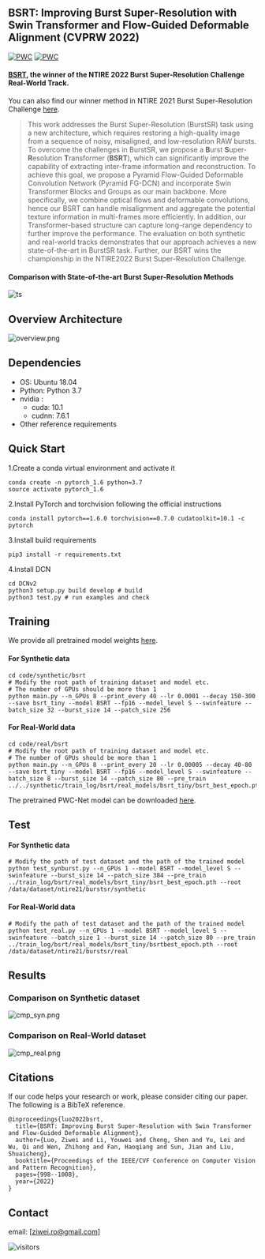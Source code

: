 ## BSRT: Improving Burst Super-Resolution with Swin Transformer and Flow-Guided Deformable Alignment (CVPRW 2022)
[![PWC](https://img.shields.io/endpoint.svg?url=https://paperswithcode.com/badge/bsrt-improving-burst-super-resolution-with/burst-image-super-resolution-on-burstsr)](https://paperswithcode.com/sota/burst-image-super-resolution-on-burstsr?p=bsrt-improving-burst-super-resolution-with) [![PWC](https://img.shields.io/endpoint.svg?url=https://paperswithcode.com/badge/bsrt-improving-burst-super-resolution-with/burst-image-super-resolution-on)](https://paperswithcode.com/sota/burst-image-super-resolution-on?p=bsrt-improving-burst-super-resolution-with)

#### [BSRT](https://arxiv.org/abs/2204.08332), the winner of the NTIRE 2022 Burst Super-Resolution Challenge Real-World Track. 
You can also find our winner method in NTIRE 2021 Burst Super-Resolution Challenge [here](https://github.com/Algolzw/EBSR).

> This work addresses the Burst Super-Resolution (BurstSR) task using a new architecture, which requires restoring a high-quality image from a sequence of noisy, misaligned, and low-resolution RAW bursts. To overcome the challenges in BurstSR, we propose a **B**urst **S**uper-**R**esolution **T**ransformer (**BSRT**), which can significantly improve the capability of extracting inter-frame information and reconstruction. To achieve this goal, we propose a Pyramid Flow-Guided Deformable Convolution Network (Pyramid FG-DCN) and incorporate Swin Transformer Blocks and Groups as our main backbone.  More specifically,  we combine optical flows and deformable convolutions, hence our BSRT can handle misalignment and aggregate the potential texture information in multi-frames more efficiently. In addition, our Transformer-based structure can capture long-range dependency to further improve the performance. The evaluation on both synthetic and real-world tracks demonstrates that our approach achieves a new state-of-the-art in BurstSR task. Further, our BSRT wins the championship in the NTIRE2022 Burst Super-Resolution Challenge.


#### Comparison with State-of-the-art Burst Super-Resolution Methods

![ts](figs/ts.png)



## Overview Architecture

![overview.png](figs/overview.png)

## Dependencies
- OS: Ubuntu 18.04
- Python: Python 3.7
- nvidia :
   - cuda: 10.1
   - cudnn: 7.6.1
- Other reference requirements

## Quick Start
1.Create a conda virtual environment and activate it
```python3
conda create -n pytorch_1.6 python=3.7
source activate pytorch_1.6
```
2.Install PyTorch and torchvision following the official instructions
```python3
conda install pytorch==1.6.0 torchvision==0.7.0 cudatoolkit=10.1 -c pytorch
```
3.Install build requirements
```python3
pip3 install -r requirements.txt
```
4.Install DCN
```python3
cd DCNv2
python3 setup.py build develop # build
python3 test.py # run examples and check
```

## Training

We provide all pretrained model weights [here](https://drive.google.com/file/d/1Bv1ZwoE3s8trhG--wjB0Yt6WJIQPpvsn/view?usp=sharing). 

#### For Synthetic data

```python3
cd code/synthetic/bsrt
# Modify the root path of training dataset and model etc.
# The number of GPUs should be more than 1
python main.py --n_GPUs 8 --print_every 40 --lr 0.0001 --decay 150-300 --save bsrt_tiny --model BSRT --fp16 --model_level S --swinfeature --batch_size 32 --burst_size 14 --patch_size 256
```

#### For Real-World data

```python3
cd code/real/bsrt
# Modify the root path of training dataset and model etc.
# The number of GPUs should be more than 1
python main.py --n_GPUs 8 --print_every 20 --lr 0.00005 --decay 40-80 --save bsrt_tiny --model BSRT --fp16 --model_level S --swinfeature --batch_size 8 --burst_size 14 --patch_size 80 --pre_train ../../synthetic/train_log/bsrt/real_models/bsrt_tiny/bsrt_best_epoch.pth 
```

The pretrained PWC-Net model can be downloaded [here](https://drive.google.com/file/d/1dD6vB9QN3qwmOBi3AGKzJbbSojwDDlgV/view?usp=sharing). 

## Test

#### For Synthetic data
```python3
# Modify the path of test dataset and the path of the trained model
python test_synburst.py --n_GPUs 1 --model BSRT --model_level S --swinfeature --burst_size 14 --patch_size 384 --pre_train ../train_log/bsrt/real_models/bsrt_tiny/bsrt_best_epoch.pth --root /data/dataset/ntire21/burstsr/synthetic
```

#### For Real-World data
```python3
# Modify the path of test dataset and the path of the trained model
python test_real.py --n_GPUs 1 --model BSRT --model_level S --swinfeature --batch_size 1 --burst_size 14 --patch_size 80 --pre_train ../train_log/bsrt/real_models/bsrt_tiny/bsrtbest_epoch.pth --root /data/dataset/ntire21/burstsr/real
```

## Results

### Comparison on Synthetic dataset
![cmp_syn.png](figs/cmp_syn.png)

### Comparison on Real-World dataset
![cmp_real.png](figs/cmp_real.png)


## Citations
If our code helps your research or work, please consider citing our paper.
The following is a BibTeX reference.

```
@inproceedings{luo2022bsrt,
  title={BSRT: Improving Burst Super-Resolution with Swin Transformer and Flow-Guided Deformable Alignment},
  author={Luo, Ziwei and Li, Youwei and Cheng, Shen and Yu, Lei and Wu, Qi and Wen, Zhihong and Fan, Haoqiang and Sun, Jian and Liu, Shuaicheng},
  booktitle={Proceedings of the IEEE/CVF Conference on Computer Vision and Pattern Recognition},
  pages={998--1008},
  year={2022}
}
```

## Contact
email: [ziwei.ro@gmail.com]

![visitors](https://visitor-badge.glitch.me/badge?page_id=Algolzw/BSRT) 
